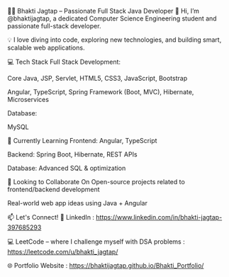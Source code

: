👩‍💻 Bhakti Jagtap – Passionate Full Stack Java Developer
👋 Hi, I’m @bhaktijagtap, a dedicated Computer Science Engineering student and passionate full-stack developer.

💡 I love diving into code, exploring new technologies, and building smart, scalable web applications.

💻 Tech Stack
Full Stack Development:

Core Java, JSP, Servlet, HTML5, CSS3, JavaScript, Bootstrap

Angular, TypeScript, Spring Framework (Boot, MVC), Hibernate, Microservices

Database:

MySQL

🚀 Currently Learning
Frontend: Angular, TypeScript

Backend: Spring Boot, Hibernate, REST APIs

Database: Advanced SQL & optimization

🤝 Looking to Collaborate On
Open-source projects related to frontend/backend development

Real-world web app ideas using Java + Angular

📫 Let's Connect!
🔗 LinkedIn : https://www.linkedin.com/in/bhakti-jagtap-397685293

💻 LeetCode – where I challenge myself with DSA problems : https://leetcode.com/u/bhakti_jagtap/

🌐 Portfolio Website : https://bhaktijagtap.github.io/Bhakti_Portfolio/


 
